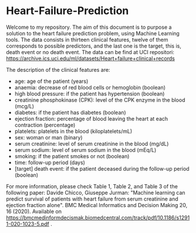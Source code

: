 # Heart-Failure-Prediction
Welcome to my repository. 
The aim of this document is to purpose a solution to the heart failure prediction problem, using Machine Learning tools. The data consists in thirteen clinical features, twelve of them corresponds to possible predictors, and the last one is the target, this is, death event or no death event. The data can be find at UCI repositori: https://archive.ics.uci.edu/ml/datasets/Heart+failure+clinical+records

The description of the clinical features are:
* age: age of the patient (years)
* anaemia: decrease of red blood cells or hemoglobin (boolean)
* high blood pressure: if the patient has hypertension (boolean)
* creatinine phosphokinase (CPK): level of the CPK enzyme in the blood (mcg/L)
* diabetes: if the patient has diabetes (boolean)
* ejection fraction: percentage of blood leaving the heart at each contraction (percentage)
* platelets: platelets in the blood (kiloplatelets/mL)
* sex: woman or man (binary)
* serum creatinine: level of serum creatinine in the blood (mg/dL)
* serum sodium: level of serum sodium in the blood (mEq/L)
* smoking: if the patient smokes or not (boolean)
* time: follow-up period (days)
* [target] death event: if the patient deceased during the follow-up period (boolean)


For more information, please check Table 1, Table 2, and Table 3 of the following paper:
Davide Chicco, Giuseppe Jurman: "Machine learning can predict survival of patients with heart failure from serum creatinine and ejection fraction alone". BMC Medical Informatics and Decision Making 20, 16 (2020). Available on https://bmcmedinformdecismak.biomedcentral.com/track/pdf/10.1186/s12911-020-1023-5.pdf .
